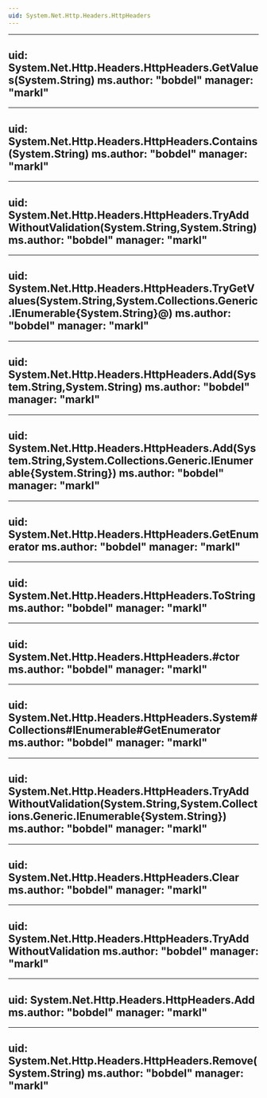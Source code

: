```yaml
---
uid: System.Net.Http.Headers.HttpHeaders
---
```


---
uid: System.Net.Http.Headers.HttpHeaders.GetValues(System.String)
ms.author: "bobdel"
manager: "markl"
---

---
uid: System.Net.Http.Headers.HttpHeaders.Contains(System.String)
ms.author: "bobdel"
manager: "markl"
---

---
uid: System.Net.Http.Headers.HttpHeaders.TryAddWithoutValidation(System.String,System.String)
ms.author: "bobdel"
manager: "markl"
---

---
uid: System.Net.Http.Headers.HttpHeaders.TryGetValues(System.String,System.Collections.Generic.IEnumerable{System.String}@)
ms.author: "bobdel"
manager: "markl"
---

---
uid: System.Net.Http.Headers.HttpHeaders.Add(System.String,System.String)
ms.author: "bobdel"
manager: "markl"
---

---
uid: System.Net.Http.Headers.HttpHeaders.Add(System.String,System.Collections.Generic.IEnumerable{System.String})
ms.author: "bobdel"
manager: "markl"
---

---
uid: System.Net.Http.Headers.HttpHeaders.GetEnumerator
ms.author: "bobdel"
manager: "markl"
---

---
uid: System.Net.Http.Headers.HttpHeaders.ToString
ms.author: "bobdel"
manager: "markl"
---

---
uid: System.Net.Http.Headers.HttpHeaders.#ctor
ms.author: "bobdel"
manager: "markl"
---

---
uid: System.Net.Http.Headers.HttpHeaders.System#Collections#IEnumerable#GetEnumerator
ms.author: "bobdel"
manager: "markl"
---

---
uid: System.Net.Http.Headers.HttpHeaders.TryAddWithoutValidation(System.String,System.Collections.Generic.IEnumerable{System.String})
ms.author: "bobdel"
manager: "markl"
---

---
uid: System.Net.Http.Headers.HttpHeaders.Clear
ms.author: "bobdel"
manager: "markl"
---

---
uid: System.Net.Http.Headers.HttpHeaders.TryAddWithoutValidation
ms.author: "bobdel"
manager: "markl"
---

---
uid: System.Net.Http.Headers.HttpHeaders.Add
ms.author: "bobdel"
manager: "markl"
---

---
uid: System.Net.Http.Headers.HttpHeaders.Remove(System.String)
ms.author: "bobdel"
manager: "markl"
---
